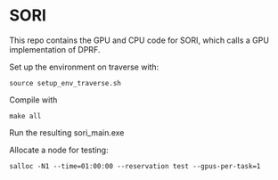 # SORI

This repo contains the GPU and CPU code for SORI, which calls a GPU implementation of DPRF.

Set up the environment on traverse with:

```
source setup_env_traverse.sh
```

Compile with

```
make all
```

Run the resulting sori_main.exe

Allocate a node for testing:
```
salloc -N1 --time=01:00:00 --reservation test --gpus-per-task=1
```
